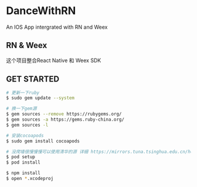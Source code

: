 # DanceWithRN
An IOS App intergrated with RN and Weex

## RN & Weex
这个项目整合React Native 和 Weex SDK

## GET STARTED

``` bash
# 更新一下ruby
$ sudo gem update --system

# 换一下gem源
$ gem sources --remove https://rubygems.org/
$ gem sources -a https://gems.ruby-china.org/
$ gem sources -l

# 安装cocoapods
$ sudo gem install cocoapods

# 没爬墙很慢慢慢可以使用清华的源 详细 https://mirrors.tuna.tsinghua.edu.cn/help/CocoaPods/
$ pod setup
$ pod install

$ npm install
$ open *.xcodeproj

```
